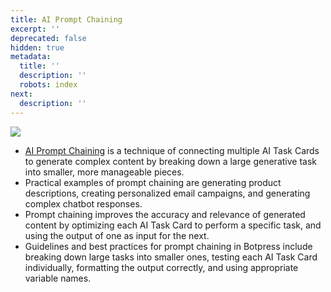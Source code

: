 ```yaml
---
title: AI Prompt Chaining
excerpt: ''
deprecated: false
hidden: true
metadata:
  title: ''
  description: ''
  robots: index
next:
  description: ''
---
```

![](https://files.readme.io/fd3f002-image.png)

- [AI Prompt Chaining](../docs/ai-task#ai-prompt-chaining) is a technique of connecting multiple AI Task Cards to generate complex content by breaking down a large generative task into smaller, more manageable pieces.
- Practical examples of prompt chaining are generating product descriptions, creating personalized email campaigns, and generating complex chatbot responses.
- Prompt chaining improves the accuracy and relevance of generated content by optimizing each AI Task Card to perform a specific task, and using the output of one as input for the next.
- Guidelines and best practices for prompt chaining in Botpress include breaking down large tasks into smaller ones, testing each AI Task Card individually, formatting the output correctly, and using appropriate variable names.